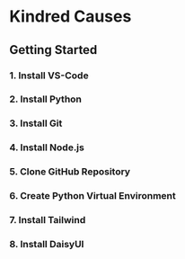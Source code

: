 # Kindred Causes
## Getting Started
### 1. Install VS-Code
### 2. Install Python
### 3. Install Git
### 4. Install Node.js
### 5. Clone GitHub Repository
### 6. Create Python Virtual Environment
### 7. Install Tailwind
### 8. Install DaisyUI